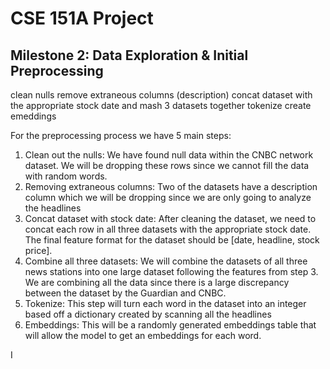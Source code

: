 # CSE 151A Project
## Milestone 2: Data Exploration & Initial Preprocessing
clean nulls
remove extraneous columns (description)
concat dataset with the appropriate stock date and mash 3 datasets together
tokenize
create emeddings

For the preprocessing process we have 5 main steps:
1. Clean out the nulls: We have found null data within the CNBC network dataset. We will be dropping these rows since we cannot fill the data with random words. 
2. Removing extraneous columns: Two of the datasets have a description column which we will be dropping since we are only going to analyze the headlines
3. Concat dataset with stock date: After cleaning the dataset, we need to concat each row in all three datasets with the appropriate stock date. The final feature format for the dataset should be [date, headline, stock price].
4. Combine all three datasets: We will combine the datasets of all three news stations into one large dataset following the features from step 3. We are combining all the data since there is a large discrepancy between the dataset by the Guardian and CNBC. 
5. Tokenize: This step will turn each word in the dataset into an integer based off a dictionary created by scanning all the headlines
6. Embeddings: This will be a randomly generated embeddings table that will allow the model to get an embeddings for each word. 


I